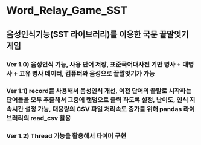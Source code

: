 # Word_Relay_Game_SST

## 음성인식기능(SST 라이브러리)를 이용한 국문 끝말잇기 게임

### Ver 1.0) 음성인식 기능, 사용 단어 저장, 표준국어대사전 기반 명사 + 대명사 + 고유 명사 데이터, 컴퓨터와 음성으로 끝말잇기가 가능

### Ver 1.1) record를 사용해서 음성인식 개선, 이전 단어의 끝말로 시작하는 단어들을 모두 추출해서 그중에 랜덤으로 출력 하도록 설정, 난이도, 인식 지속시간 설정 가능, 대용량의 CSV 파일 처리속도 증가를 위해 pandas 라이브러리의 read_csv 활용

### Ver 1.2) Thread 기능을 활용해서 타이머 구현

